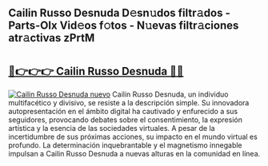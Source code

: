 ## Cailin Russo Desnuda D𝚎sn𝚞dos filtr𝚊dos - Parts-Olx Vid𝚎os f𝚘tos - N𝚞evas filtr𝚊ciones atr𝚊ctivas zPrtM

# <h2><a href="http://mb30r8.tromn.icu/?c=Cailin+Russo+Desnuda">🔗👉👉👉 Cailin Russo Desnuda 🔗🔗</a></h2>

[![Cailin Russo Desnuda nuevo](https://i.imgur.com/pEAQMta.gif)](http://mb30r8.tromn.icu/?c=Cailin+Russo+Desnuda)
Cailin Russo Desnuda, un individuo multifacético y divisivo, se resiste a la descripción simple. Su innovadora autopresentación en el ámbito digital ha cautivado y enfurecido a sus seguidores, provocando debates sobre el consentimiento, la expresión artística y la esencia de las sociedades virtuales. A pesar de la incertidumbre de sus próximas acciones, su impacto en el mundo virtual es profundo. La determinación inquebrantable y el magnetismo innegable impulsan a Cailin Russo Desnuda a nuevas alturas en la comunidad en línea.
